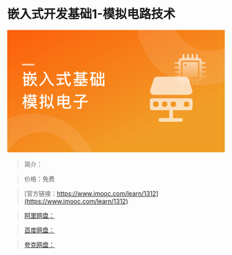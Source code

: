 # 嵌入式开发基础1-模拟电路技术

![img](../../assets/62d916de098f176105400304.png)

> 简介：

> 价格：免费

> [官方链接：https://www.imooc.com/learn/1312](https://www.imooc.com/learn/1312)

> [阿里网盘：]()

> [百度网盘：]()

> [夸克网盘：]()

